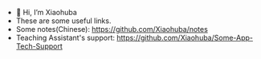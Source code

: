 - 👋 Hi, I’m Xiaohuba
- These are some useful links.
- Some notes(Chinese): https://github.com/Xiaohuba/notes
- Teaching Assistant's support: https://github.com/Xiaohuba/Some-App-Tech-Support
<!---
Xiaohuba/Xiaohuba is a ✨ special ✨ repository because its `README.md` (this file) appears on your GitHub profile.
You can click the Preview link to take a look at your changes.
--->
